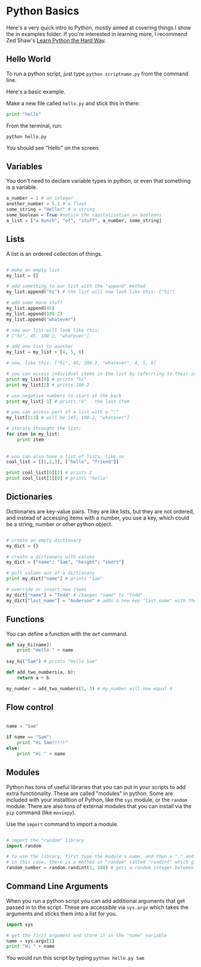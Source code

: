 # Python Basics

Here's a very quick intro to Python, mostly aimed at covering things I show the in examples folder. If you're interested in learning more, I recommend Zed Shaw's [Learn Python the Hard Way](https://learnpythonthehardway.org/book/).

## Hello World

To run a python script, just type ```python scriptname.py``` from the command line.

Here's a basic example.

Make a new file called ```hello.py``` and stick this in there:

```python
print "hello"
```

From the terminal, run:

```
python hello.py
```

You should see "Hello" on the screen.

## Variables

You don't need to declare variable types in python, or even that something is a variable.

```python
a_number = 1 # an integer
another_number = 5.1 # a float
some_string = "Hello!" # a string
some_boolean = True #notice the capitalization on booleans
a_list = ["a bunch", "of", "stuff", a_number, some_string]
```


## Lists

A list is an ordered collection of things.

```python

# make an empty list
my_list = []

# add something to our list with the "append" method
my_list.append("hi") # the list will now look like this: ["hi"]

# add some more stuff
my_list.append(45)
my_list.append(100.2)
my_list.append("whatever")

# now our list will look like this:
# ["hi", 45, 100.2, "whatever"]

# add one list to another
my_list = my_list + [4, 5, 6]

# now, like this: ["hi", 45, 100.2, "whatever", 4, 5, 6]

# you can access individual items in the list by referrring to their index value
print my_list[0] # prints "hi"
print my_list[2] # prints 100.2

# use negative numbers to start at the back
print my_list[-1] # prints "6" - the last item

# you can access part of a list with a ":"
my_list[1:3] # will be [45, 100.2, "whatever"]

# iterate throught the list:
for item in my_list:
	print item
	
	
# you can also have a list of lists, like so
cool_list = [[1,2,3], ["hello", "friend"]]

print cool_list[0][2] # prints 2
print cool_list[1][0] # prints "hello"
```

## Dictionaries

Dictionaries are key-value pairs. They are like lists, but they are not ordered, and instead of accessing items with a number, you use a key, which could be a string, number or other python object.

```python

# create an empty dictionary
my_dict = {}

# create a dictionary with values
my_dict = {"name": "Sam", "height": "short"}

# pull values out of a dictionary
print my_dict["name"] # prints "Sam"

# override or insert new items
my_dict["name"] = "Todd" # changes "name" to "Todd"
my_dict["last_name"] = "Anderson" # adds a new key "last_name" with the value "Anderson"
```

## Functions

You can define a function with the ```def``` command.

```python
def say_hi(name):
    print "Hello " + name
    
say_hi("Sam") # prints "Hello Sam"

def add_two_numbers(a, b):
    return a + b

my_number = add_two_numbers(1, 3) # my_number will now equal 4
```

## Flow control

```python

name = "Sam"

if name == "Sam":
	print "Hi Sam!!!!!"
else:
	print "Hi " + name
```


## Modules
Python has tons of useful libraries that you can put in your scripts to add extra functionality. These are called "modules" in python. Some are included with your installtion of Python, like the ```sys``` module, or the ```random``` module. There are also tons of external modules that you can install via the ```pip``` command (like ```moviepy```).

Use the ```import``` command to import a module.

```python

# import the "random" library
import random

# to use the library, first type the module's name, and then a "." and then the method you want to use
# in this case, there is a method in "random" called "randint" which gives us a random integer
random_number = random.randint(1, 100) # gets a random integer between 1 and 100)

```

## Command Line Arguments

When you run a python script you can add additional arguments that get passed in to the script. These are accessible via  ```sys.argv``` which takes the arguments and sticks them into a list for you.

```python
import sys

# get the first argument and store it in the "name" variable
name = sys.argv[1]
print "Hi " + name
```

You would run this script by typing ```python hello.py Sam```
